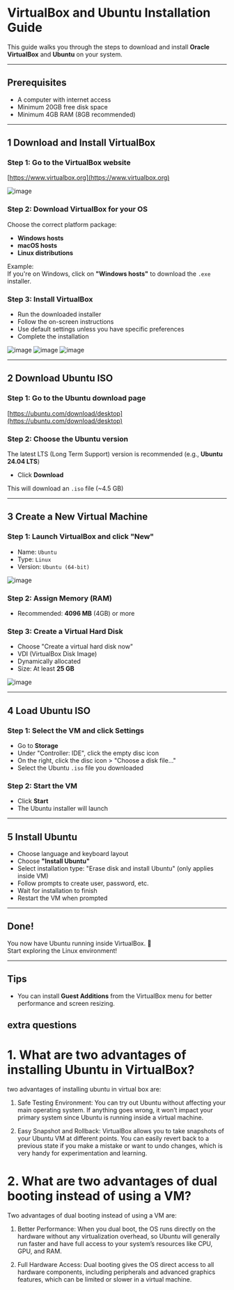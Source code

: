 #  VirtualBox and Ubuntu Installation Guide

This guide walks you through the steps to download and install **Oracle VirtualBox** and **Ubuntu** on your system.

---

## Prerequisites

- A computer with internet access
- Minimum 20GB free disk space
- Minimum 4GB RAM (8GB recommended)

---

## 1️ Download and Install VirtualBox

###  Step 1: Go to the VirtualBox website

[https://www.virtualbox.org](https://www.virtualbox.org)

![image](<Screenshot (1).png>)

###  Step 2: Download VirtualBox for your OS

Choose the correct platform package:

- **Windows hosts**
- **macOS hosts**
- **Linux distributions**

Example:  
If you're on Windows, click on **"Windows hosts"** to download the `.exe` installer.

###  Step 3: Install VirtualBox

- Run the downloaded installer
- Follow the on-screen instructions
- Use default settings unless you have specific preferences
- Complete the installation

![image](<Screenshot (2).png>)
![image](<Screenshot (3).png>)
![image](<Screenshot (4).png>)

---

## 2️ Download Ubuntu ISO

###  Step 1: Go to the Ubuntu download page

[https://ubuntu.com/download/desktop](https://ubuntu.com/download/desktop)

###  Step 2: Choose the Ubuntu version

The latest LTS (Long Term Support) version is recommended (e.g., **Ubuntu 24.04 LTS**)

- Click **Download**

This will download an `.iso` file (~4.5 GB)

---

## 3️ Create a New Virtual Machine

###  Step 1: Launch VirtualBox and click "New"

- Name: `Ubuntu`
- Type: `Linux`
- Version: `Ubuntu (64-bit)`

![image](<Screenshot (5).png>)

###  Step 2: Assign Memory (RAM)

- Recommended: **4096 MB** (4GB) or more

###  Step 3: Create a Virtual Hard Disk

- Choose "Create a virtual hard disk now"
- VDI (VirtualBox Disk Image)
- Dynamically allocated
- Size: At least **25 GB**

![image](<Screenshot (6).png>)

---

## 4️ Load Ubuntu ISO

###  Step 1: Select the VM and click **Settings**

- Go to **Storage**
- Under "Controller: IDE", click the empty disc icon
- On the right, click the disc icon > "Choose a disk file..."
- Select the Ubuntu `.iso` file you downloaded

###  Step 2: Start the VM

- Click **Start**
- The Ubuntu installer will launch

---

## 5️ Install Ubuntu

- Choose language and keyboard layout
- Choose **"Install Ubuntu"**
- Select installation type: "Erase disk and install Ubuntu" (only applies inside VM)
- Follow prompts to create user, password, etc.
- Wait for installation to finish
- Restart the VM when prompted

---

##  Done!

You now have Ubuntu running inside VirtualBox. 🎉  
Start exploring the Linux environment!

---

##  Tips

- You can install **Guest Additions** from the VirtualBox menu for better performance and screen resizing.


## extra questions
# 1. What are two advantages of installing Ubuntu in VirtualBox?
two advantages of installing ubuntu in virtual box are:
1. Safe Testing Environment: You can try out Ubuntu without affecting your main operating system. If anything goes wrong, it won’t impact your primary system since Ubuntu is running inside a virtual machine.

2. Easy Snapshot and Rollback: VirtualBox allows you to take snapshots of your Ubuntu VM at different points. You can easily revert back to a previous state if you make a mistake or want to undo changes, which is very handy for experimentation and learning.

# 2. What are two advantages of dual booting instead of using a VM?
Two advantages of dual booting instead of using a VM are:

1. Better Performance: When you dual boot, the OS runs directly on the hardware without any virtualization overhead, so Ubuntu will generally run faster and have full access to your system’s resources like CPU, GPU, and RAM.

2. Full Hardware Access: Dual booting gives the OS direct access to all hardware components, including peripherals and advanced graphics features, which can be limited or slower in a virtual machine.